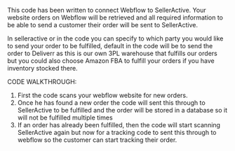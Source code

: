 This code has been written to connect Webflow to SellerActive.
Your website orders on Webflow will be retrieved and all required information to be able to send a customer their order will be sent to SellerActive.

In selleractive or in the code you can specify to which party you would like to send your order to be fulfilled, default in the code will be to send the order to Deliverr as this is our own 3PL warehouse that fulfills our orders but you could also choose Amazon FBA to fulfill your orders if you have inventory stocked there.

CODE WALKTHROUGH:
1. First the code scans your webflow website for new orders.
2. Once he has found a new order the code will sent this through to SellerActive to be fulfilled and the order will be stored in a database so it will not be fulfilled multiple times
3. If an order has already been fulfilled, then the code will start scanning SellerActive again but now for a tracking code to sent this through to webflow so the customer can start tracking their order.

